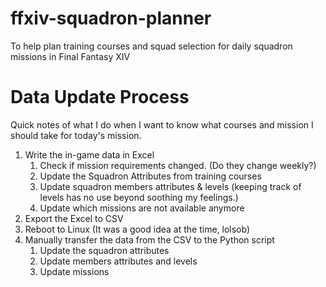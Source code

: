 # ffxiv-squadron-planner
To help plan training courses and squad selection for daily squadron missions in Final Fantasy XIV


# Data Update Process

Quick notes of what I do when I want to know what courses and mission
I should take for today's mission.

1. Write the in-game data in Excel
    1. Check if mission requirements changed. (Do they change weekly?)
    1. Update the Squadron Attributes from training courses
    1. Update squadron members attributes & levels 
    (keeping track of levels has no use beyond soothing my feelings.)
    1. Update which missions are not available anymore
1. Export the Excel to CSV
1. Reboot to Linux (It was a good idea at the time, lolsob)
1. Manually transfer the data from the CSV to the Python script
    1. Update the squadron attributes
    1. Update members attributes and levels
    1. Update missions

